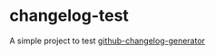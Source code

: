 # changelog-test
A simple project to test [github-changelog-generator](https://github.com/skywinder/github-changelog-generator)
